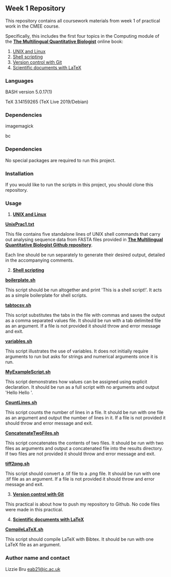 ## **Week 1 Repository**

This repository contains all coursework materials from week 1 of practical work in the CMEE course.

Specifically, this includes the first four topics in the Computing module of the  [**The Multilingual Quantitative Biologist**](https://mhasoba.github.io/TheMulQuaBio/intro.html) online book:
1. [UNIX and Linux](https://mhasoba.github.io/TheMulQuaBio/notebooks/01-Unix.html#)
2. [Shell scripting](https://mhasoba.github.io/TheMulQuaBio/notebooks/02-ShellScripting.html)
3. [Version control with Git](https://mhasoba.github.io/TheMulQuaBio/notebooks/03-Git.html)
4. [Scientific documents with LaTeX](https://mhasoba.github.io/TheMulQuaBio/notebooks/04-LaTeX.html)

### **Languages**

BASH version 5.0.17(1)

TeX 3.14159265 (TeX Live 2019/Debian)

### **Dependencies**

imagemagick

bc

### **Dependencies** 

No special packages are required to run this project.


### **Installation**

If you would like to run the scripts in this project, you should clone this repository.


### **Usage**

1. [**UNIX and Linux**](https://mhasoba.github.io/TheMulQuaBio/notebooks/01-Unix.html#)

[**UnixPrac1.txt**](code/UnixPrac1.txt)

This file contains five standalone lines of UNIX shell commands that carry out  analysing sequence data from FASTA files provided in [**The Multilingual Quantitative Biologist Github repository**](https://github.com/mhasoba/TheMulQuaBio).

 Each line should be run separately to generate their desired output, detailed in the accompanying comments.

2. [**Shell scripting**](https://mhasoba.github.io/TheMulQuaBio/notebooks/02-ShellScripting.html)

[**boilerplate.sh**](code/boilerplate.sh)

This script should be run altogether and print 'This is a shell script!'. It acts as a simple boilerplate for shell scripts.

[**tabtocsv.sh**](code/tabtocsv.sh)

This script substitutes the tabs in the file with commas and saves the output as a comma separated values file. It should be run with a tab delimited file as an argument. If a file is not provided it should throw and error message and exit.

[**variables.sh**](code/variables.sh)

This script illustrates the use of variables. It does not initially require arguments to run but asks for strings and numerical arguments once it is run.

[**MyExampleScript.sh**](code/MyExampleScript.sh)

This script demonstrates how values can be assigned using explicit declaration. It should be run as a full script with no arguments and output 
'Hello <user>
Hello <user>'.

[**CountLines.sh**](code/CountLines.sh)

This script counts the number of lines in a file. It should be run with one file as an argument and output the number of lines in it. If a file is not provided it should throw and error message and exit.

[**ConcatenateTwoFiles.sh**](code/ConcatenateTwoFiles.sh)

This script concatenates the contents of two files. It should be run with two files as arguments and output a concatenated file into the results directory. If two files are not provided it should throw and error message and exit.

[**tiff2png.sh**](code/tiff2png.sh)

This script should convert a .tif file to a .png file. It should be run with one .tif file as an argument. If a file is not provided it should throw and error message and exit.

3. [**Version control with Git**](https://mhasoba.github.io/TheMulQuaBio/notebooks/03-Git.html)

This practical is about how to push my repository to Github. No code files were made in this practical.

4. [**Scientific documents with LaTeX**](https://mhasoba.github.io/TheMulQuaBio/notebooks/04-LaTeX.html)

[**CompileLaTeX.sh**](code/CompileLaTeX.sh)

This script should compile LaTeX with Bibtex. It should be run with one LaTeX file as an argument. 


### **Author name and contact**

Lizzie Bru
eab21@ic.ac.uk
